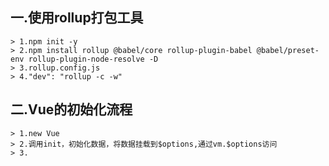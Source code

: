 ## 一.使用rollup打包工具
```
> 1.npm init -y
> 2.npm install rollup @babel/core rollup-plugin-babel @babel/preset-env rollup-plugin-node-resolve -D
> 3.rollup.config.js
> 4."dev": "rollup -c -w"
```

## 二.Vue的初始化流程
```
> 1.new Vue
> 2.调用init，初始化数据，将数据挂载到$options,通过vm.$options访问
> 3.
```